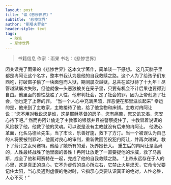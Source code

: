 ```yaml
---
layout: post
title: "读《悲惨世界》"
subtitle: '悲惨世界'
author: "斯塔夫罗金"
header-style: text
tags:
  - 随笔
  - 悲惨世界
---
```


> 书籍信息  作家：雨果  书名：《悲惨世界》

闭关读完了雨果的《悲惨世界》这本文学著作，简单谈一下感想。
这几天脑子里都是冉阿让这个名字，整本书我认为是他的自我救赎之路。这个人为了给孩子们东西吃，打破窗子偷了一块面包而入狱，期间屡次越狱，总共在监狱待了十九年！尽管越狱屡次失败，但他就像一头恶狼被关在笼子里，只要有机会不计后果也要得到自由。他里面的兽性战胜了人性，他审判社会，定了社会的罪，因为上帝创造了社会，他也定了上帝的罪。
“当一个人心中充满黑暗，罪恶便在那里滋长起来”
幸运的是，他来到了主教家，主教接待了他，给了他食物和床铺。主教对冉阿让说：“您不用对我说您是谁，这是耶稣基督的房子，您有痛苦，您又饥又渴，您安心待下吧。”
然而冉阿让偷走了主教家的银器并且被警察捉住了，主教冒着说谎的风险救了他，他救了他的灵魂。可以说是没有主教就没有后来的冉阿让。
他洗心革面，化名马德兰先生，当了市长，乐善好施，救下了方汀。当一个被误认为自己的人将要被判罪时，他面对良心的审判，重新做回苦役犯冉阿让，并再次越狱，救下了芳汀之女珂赛特。他给了她所有的爱，抚养她长大。
重生后的冉阿让是高尚的，人性最终战胜了他里面的兽性！冉阿让放走了一直要捉他的沙威，救了马吕斯，成全了他和珂赛特在一起，完成了他的自我救赎之路。
“上帝永远存在于人的心里，这是真正的良心。它不为虚假的良心所左右，它禁止火星熄灭，它命令光要记住太阳，当心灵遇到虚假的绝对时，它指示心灵要认识真正的绝对，人性必胜，人心不灭！”
